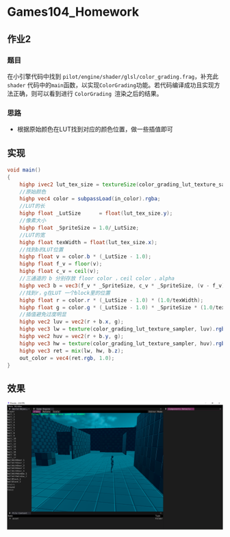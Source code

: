 # Games104_Homework

## 作业2

### 题目

在小引擎代码中找到 `pilot/engine/shader/glsl/color_grading.frag`，补充此 `shader` 代码中的` main `函数，以实现` ColorGrading `功能。若代码编译成功且实现方法正确，则可以看到进行 `ColorGrading `渲染之后的结果。 

### 思路

- 根据原始颜色在LUT找到对应的颜色位置，做一些插值即可

## 实现

~~~glsl
void main()
{
    highp ivec2 lut_tex_size = textureSize(color_grading_lut_texture_sampler, 0);
    //原始颜色
    highp vec4 color = subpassLoad(in_color).rgba;
    //LUT的长
    highp float _LutSize      = float(lut_tex_size.y);
    //像素大小
    highp float _SpriteSize = 1.0/_LutSize;
    //LUT的宽
    highp float texWidth = float(lut_tex_size.x);
    //找到b的LUT位置
    highp float v = color.b * (_LutSize - 1.0);
    highp float f_v = floor(v);
    highp float c_v = ceil(v);
    //三通道的 b 分别存放 floor color ，ceil color ，alpha
    highp vec3 b = vec3(f_v * _SpriteSize, c_v * _SpriteSize, (v - f_v));
    //找到r，g在LUT 一个block里的位置
    highp float r = color.r * (_LutSize - 1.0) * (1.0/texWidth);
    highp float g = color.g * (_LutSize - 1.0) * _SpriteSize * (1.0/texWidth);
	//插值避免过度明显
    highp vec2 luv = vec2(r + b.x, g);
    highp vec3 lw = texture(color_grading_lut_texture_sampler, luv).rgb;
    highp vec2 huv = vec2(r + b.y, g);
    highp vec3 hw = texture(color_grading_lut_texture_sampler, huv).rgb;
    highp vec3 ret = mix(lw, hw, b.z);
    out_color = vec4(ret.rgb, 1.0);
}
~~~

## 效果

![figure 1](assets\image-20220712180552067.png)
